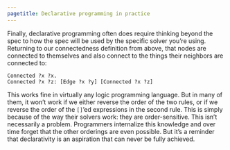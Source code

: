 ```yaml
---
pagetitle: Declarative programming in practice
---
```

Finally, declarative programming often does require thinking beyond the spec to how the spec will be used by the specific solver you’re using.  Returning to our connectedness definition from above, that nodes are connected to themselves and also connect to the things their neighbors are connected to:
```step
Connected ?x ?x. 
Connected ?x ?z: [Edge ?x ?y] [Connected ?x ?z]
```
This works fine in virtually any logic programming language.  But in many of them, it won’t work if we either reverse the order of the two rules, or if we reverse the order of the `[]`’ed expressions in the second rule.  This is simply because of the way their solvers work: they are order-sensitive.  This isn’t necessarily a problem.  Programmers internalize this knowledge and over time forget that the other orderings are even possible.  But it’s a reminder that declarativity is an aspiration that can never be fully achieved.
